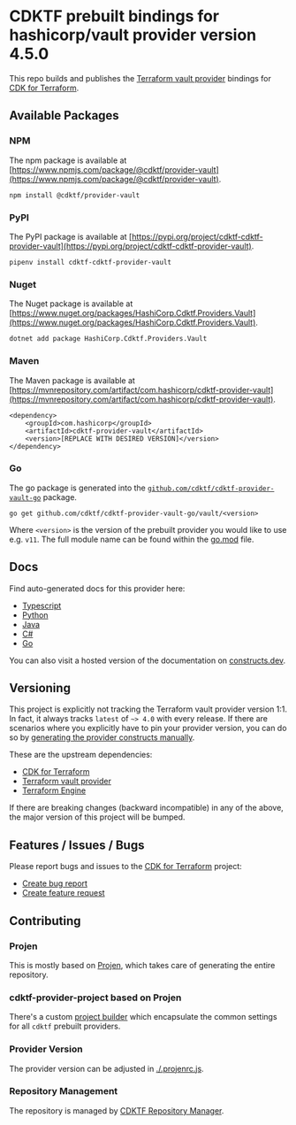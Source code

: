 
# CDKTF prebuilt bindings for hashicorp/vault provider version 4.5.0

This repo builds and publishes the [Terraform vault provider](https://registry.terraform.io/providers/hashicorp/vault/4.5.0/docs) bindings for [CDK for Terraform](https://cdk.tf).

## Available Packages

### NPM

The npm package is available at [https://www.npmjs.com/package/@cdktf/provider-vault](https://www.npmjs.com/package/@cdktf/provider-vault).

`npm install @cdktf/provider-vault`

### PyPI

The PyPI package is available at [https://pypi.org/project/cdktf-cdktf-provider-vault](https://pypi.org/project/cdktf-cdktf-provider-vault).

`pipenv install cdktf-cdktf-provider-vault`

### Nuget

The Nuget package is available at [https://www.nuget.org/packages/HashiCorp.Cdktf.Providers.Vault](https://www.nuget.org/packages/HashiCorp.Cdktf.Providers.Vault).

`dotnet add package HashiCorp.Cdktf.Providers.Vault`

### Maven

The Maven package is available at [https://mvnrepository.com/artifact/com.hashicorp/cdktf-provider-vault](https://mvnrepository.com/artifact/com.hashicorp/cdktf-provider-vault).

```
<dependency>
    <groupId>com.hashicorp</groupId>
    <artifactId>cdktf-provider-vault</artifactId>
    <version>[REPLACE WITH DESIRED VERSION]</version>
</dependency>
```

### Go

The go package is generated into the [`github.com/cdktf/cdktf-provider-vault-go`](https://github.com/cdktf/cdktf-provider-vault-go) package.

`go get github.com/cdktf/cdktf-provider-vault-go/vault/<version>`

Where `<version>` is the version of the prebuilt provider you would like to use e.g. `v11`. The full module name can be found
within the [go.mod](https://github.com/cdktf/cdktf-provider-vault-go/blob/main/vault/go.mod#L1) file.

## Docs

Find auto-generated docs for this provider here: 

- [Typescript](./docs/API.typescript.md)
- [Python](./docs/API.python.md)
- [Java](./docs/API.java.md)
- [C#](./docs/API.csharp.md)
- [Go](./docs/API.go.md)

You can also visit a hosted version of the documentation on [constructs.dev](https://constructs.dev/packages/@cdktf/provider-vault).

## Versioning

This project is explicitly not tracking the Terraform vault provider version 1:1. In fact, it always tracks `latest` of `~> 4.0` with every release. If there are scenarios where you explicitly have to pin your provider version, you can do so by [generating the provider constructs manually](https://cdk.tf/imports).

These are the upstream dependencies:

- [CDK for Terraform](https://cdk.tf)
- [Terraform vault provider](https://registry.terraform.io/providers/hashicorp/vault/4.5.0)
- [Terraform Engine](https://terraform.io)

If there are breaking changes (backward incompatible) in any of the above, the major version of this project will be bumped.

## Features / Issues / Bugs

Please report bugs and issues to the [CDK for Terraform](https://cdk.tf) project:

- [Create bug report](https://cdk.tf/bug)
- [Create feature request](https://cdk.tf/feature)

## Contributing

### Projen

This is mostly based on [Projen](https://github.com/projen/projen), which takes care of generating the entire repository.

### cdktf-provider-project based on Projen

There's a custom [project builder](https://github.com/cdktf/cdktf-provider-project) which encapsulate the common settings for all `cdktf` prebuilt providers.

### Provider Version

The provider version can be adjusted in [./.projenrc.js](./.projenrc.js).

### Repository Management

The repository is managed by [CDKTF Repository Manager](https://github.com/cdktf/cdktf-repository-manager/).
